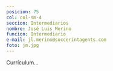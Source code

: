 ```yaml
---
posicion: 75
col: col-sm-4
seccion: Intermediarios
nombre: José Luis Merino
funcion: Intermediario
e-mail: jl.merino@soccerintagents.com
foto: jm.jpg
---
```

Currículum...
